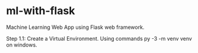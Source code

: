 # ml-with-flask
Machine Learning Web App using Flask web framework.

Step 1.1:
Create a Virtual Environment. Using commands py -3 -m venv venv on windows.